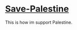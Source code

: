 # [Save-Palestine](https://github.com/LIGMATV/Save-Palestine/blob/main/awesome-palestine.md#awesome-palestine--)

This is how im support Palestine.
